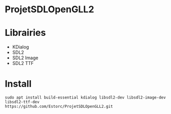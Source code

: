 # ProjetSDLOpenGLL2

# Librairies
- KDialog
- SDL2
- SDL2 Image
- SDL2 TTF

# Install
```
sudo apt install build-essential kdialog libsdl2-dev libsdl2-image-dev libsdl2-ttf-dev
https://github.com/Estorc/ProjetSDLOpenGLL2.git
```
